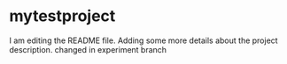 # mytestproject
I am editing the README file. Adding some more details about the project description.
changed in experiment branch